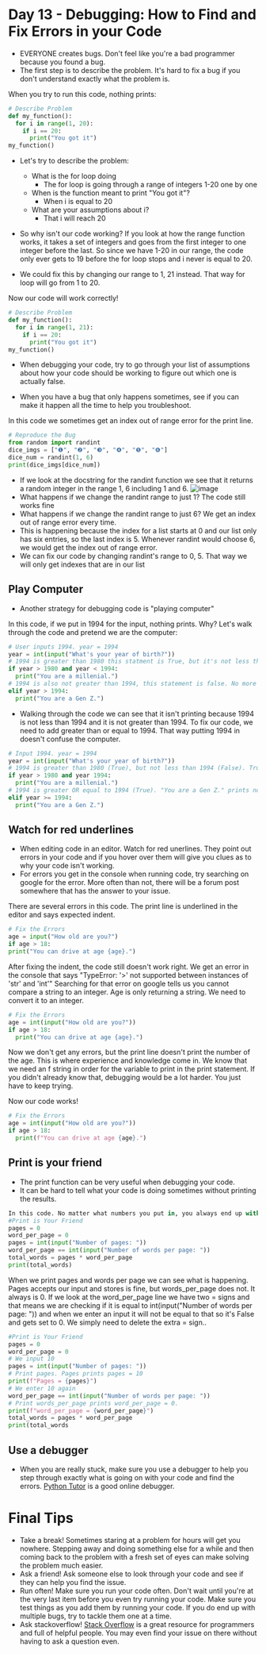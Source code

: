 # Day 13 - Debugging: How to Find and Fix Errors in your Code

- EVERYONE creates bugs. Don't feel like you're a bad programmer because you found a bug.
- The first step is to describe the problem. It's hard to fix a bug if you don't understand exactly what the problem is.

When you try to run this code, nothing prints:
```python
# Describe Problem
def my_function():
  for i in range(1, 20):
    if i == 20:
      print("You got it")
my_function()
```
- Let's try to describe the problem:
  + What is the for loop doing
     + The for loop is going through a range of integers 1-20 one by one
  + When is the function meant to print "You got it"?
     + When i is equal to 20
  + What are your assumptions about i?
     + That i will reach 20

- So why isn't our code working? If you look at how the range function works, it takes a set of integers and goes from the first integer to one integer before the last. So since we have 1-20 in our range, the code only ever gets to 19 before the for loop stops and i never is equal to 20.
- We could fix this by changing our range to 1, 21 instead. That way for loop will go from 1 to 20.

Now our code will work correctly!
```python
# Describe Problem
def my_function():
  for i in range(1, 21):
    if i == 20:
      print("You got it")
my_function()
```
- When debugging your code, try to go through your list of assumptions about how your code should be working to figure out which one is actually false.

- When you have a bug that only happens sometimes, see if you can make it happen all the time to help you troubleshoot.

In this code we sometimes get an index out of range error for the print line.
```python
# Reproduce the Bug
from random import randint
dice_imgs = ["❶", "❷", "❸", "❹", "❺", "❻"]
dice_num = randint(1, 6)
print(dice_imgs[dice_num])
```
- If we look at the docstring for the randint function we see that it returns a random integer in the range 1, 6 including 1 and 6.
 ![image](https://user-images.githubusercontent.com/52113778/207731947-c33c9d52-b11d-4c5e-81e4-9f0072749101.png)
 - What happens if we change the randint range to just 1? The code still works fine
 - What happens if we change the randint range to just 6? We get an index out of range error every time.
 - This is happening because the index for a list starts at 0 and our list only has six entries, so the last index is 5. Whenever randint would choose 6, we would get the index out of range error.
 - We can fix our code by changing randint's range to 0, 5. That way we will only get indexes that are in our list

## Play Computer

- Another strategy for debugging code is "playing computer"

In this code, if we put in 1994 for the input, nothing prints. Why?
Let's walk through the code and pretend we are the computer:
```python
# User inputs 1994. year = 1994
year = int(input("What's your year of birth?"))
# 1994 is greater than 1980 this statment is True, but it's not less than 1994, this statement is False. True and False combine to False. Statement is False.
if year > 1980 and year < 1994:
  print("You are a millenial.")
# 1994 is also not greater than 1994, this statement is false. No more lines of code left. Nothing prints.
elif year > 1994:
  print("You are a Gen Z.")
 ```
 - Walking through the code we can see that it isn't printing because 1994 is not less than 1994 and it is not greater than 1994. To fix our code, we need to add greater than or equal to 1994. That way putting 1994 in doesn't confuse the computer.
```python
# Input 1994. year = 1994
year = int(input("What's your year of birth?"))
# 1994 is greater than 1980 (True), but not less than 1994 (False). True and False = False
if year > 1980 and year 1994:
  print("You are a millenial.")
# 1994 is greater OR equal to 1994 (True). "You are a Gen Z." prints now
elif year >= 1994:
  print("You are a Gen Z.")
```
## Watch for red underlines
- When editing code in an editor. Watch for red unerlines. They point out errors in your code and if you hover over them will give you clues as to why your code isn't working.
- For errors you get in the console when running code, try searching on google for the error. More often than not, there will be a forum post somewhere that has the answer to your issue.

There are several errors in this code. The print line is underlined in the editor and says expected indent.
```python
# Fix the Errors
age = input("How old are you?")
if age > 18:
print("You can drive at age {age}.")
```
After fixing the indent, the code still doesn't work right. We get an error in the console that says "TypeError: '>' not supported between instances of 'str' and 'int'" Searching for that error on google tells us you cannot compare a string to an integer. Age is only returning a string. We need to convert it to an integer.
```python
# Fix the Errors
age = int(input("How old are you?"))
if age > 18:
  print("You can drive at age {age}.")
```
Now we don't get any errors, but the print line doesn't print the number of the age. This is where experience and knowledge come in. We know that we need an f string in order for the variable to print in the print statement. If you didn't already know that, debugging would be a lot harder. You just have to keep trying.

Now our code works!
```python
# Fix the Errors
age = int(input("How old are you?"))
if age > 18:
  print(f"You can drive at age {age}.")
```

## Print is your friend
- The print function can be very useful when debugging your code.
- It can be hard to tell what your code is doing sometimes without printing the results.
```python
In this code. No matter what numbers you put in, you always end up with an anwswer of 0. Without using print, it would be harder to figure out what is going on.
#Print is Your Friend
pages = 0
word_per_page = 0
pages = int(input("Number of pages: "))
word_per_page == int(input("Number of words per page: "))
total_words = pages * word_per_page
print(total_words)
```
When we print pages and words per page we can see what is happening. Pages accepts our input and stores is fine, but words_per_page does not. It always is 0. If we look at the word_per_page line we have two = signs and that means we are checking if it is equal to int(input("Number of words per page: ")) and when we enter an input it will not be equal to that so it's False and gets set to 0. We simply need to delete the extra = sign..
```python
#Print is Your Friend
pages = 0
word_per_page = 0
# We input 10
pages = int(input("Number of pages: "))
# Print pages. Pages prints pages = 10
print(f"Pages = {pages}")
# We enter 10 again
word_per_page == int(input("Number of words per page: "))
# Print words_per_page prints word_per_page = 0.
print(f"word_per_page = {word_per_page}")
total_words = pages * word_per_page
print(total_words
```

## Use a debugger
- When you are really stuck, make sure you use a debugger to help you step through exactly what is going on with your code and find the errors. [Python Tutor](https://pythontutor.com) is a good online debugger.

# Final Tips
- Take a break! Sometimes staring at a problem for hours will get you nowhere. Stepping away and doing something else for a while and then coming back to the problem with a fresh set of eyes can make solving the problem much easier.
- Ask a friend! Ask someone else to look through your code and see if they can help you find the issue.
- Run often! Make sure you run your code often. Don't wait until you're at the very last item before you even try running your code. Make sure you test things as you add them by running your code. If you do end up with multiple bugs, try to tackle them one at a time.
- Ask stackoverflow! [Stack Overflow](https://stackoverflow.com) is a great resource for programmers and full of helpful people. You may even find your issue on there without having to ask a question even.
